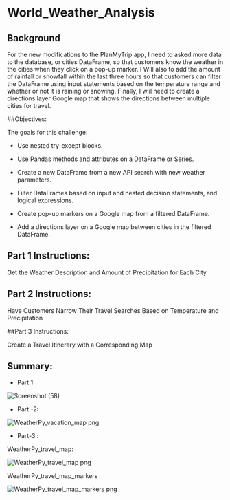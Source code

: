 # World_Weather_Analysis

## Background


For the new modifications to the PlanMyTrip app, I need to asked more data to the database, or cities DataFrame, so that customers know the weather in the cities when they click on a pop-up marker. I Will also  to add the amount of rainfall or snowfall within the last three hours so that customers can filter the DataFrame using input statements based on the temperature range and whether or not it is raining or snowing. Finally, I wiil need to create a directions layer Google map that shows the directions between multiple cities for travel.


##Objectives:


The goals for this challenge:

* Use nested try-except blocks.


* Use Pandas methods and attributes on a DataFrame or Series.


* Create a new DataFrame from a new API search with new weather parameters.


* Filter DataFrames based on input and nested decision statements, and logical expressions.


* Create pop-up markers on a Google map from a filtered DataFrame.


* Add a directions layer on a Google map between cities in the filtered DataFrame.



## Part 1 Instructions:

Get the Weather Description and Amount of Precipitation for Each City

## Part 2 Instructions:

Have Customers Narrow Their Travel Searches Based on Temperature and Precipitation

##Part 3 Instructions:


Create a Travel Itinerary with a Corresponding Map


## Summary:


*  Part 1:

![Screenshot (58)](https://user-images.githubusercontent.com/65969608/87234639-87434700-c398-11ea-993e-57888c76e1af.png)


* Part -2:

![WeatherPy_vacation_map png](https://user-images.githubusercontent.com/65969608/87234684-14869b80-c399-11ea-8235-5678fc17976d.png)


* Part-3 :

WeatherPy_travel_map:


![WeatherPy_travel_map png](https://user-images.githubusercontent.com/65969608/87234695-29fbc580-c399-11ea-91ba-ccb1b6a00a84.png)




WeatherPy_travel_map_markers

![WeatherPy_travel_map_markers png](https://user-images.githubusercontent.com/65969608/87234698-354ef100-c399-11ea-81eb-0149dc75b2ed.png)

